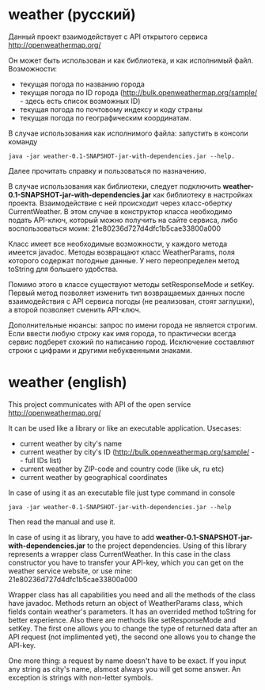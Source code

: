 # weather (русский)

Данный проект взаимодействует с API открытого сервиса http://openweathermap.org/

Он может быть использован и как библиотека, и как исполнимый файл. 
Возможности:
 - текущая погода по названию города
 - текущая погода по ID города (http://bulk.openweathermap.org/sample/ - здесь есть список возможных ID)
 - текущая погода по почтовому индексу и коду страны
 - текущая погода по географическим координатам.

В случае использования как исполнимого файла: запустить в консоли команду 	

	java -jar weather-0.1-SNAPSHOT-jar-with-dependencies.jar --help. 
    
Далее прочитать справку и пользоваться по назначению. 

В случае использования как библиотеки, следует подключить **weather-0.1-SNAPSHOT-jar-with-dependencies.jar** как библиотеку в настройках проекта.
Взаимодействие с ней происходит через класс-обертку CurrentWeather. В этом случае в конструктор класса необходимо подать API-ключ, который можно получить на сайте сервиса, либо воспользоваться моим: 21e80236d727d4dfc1b5cae33800a000

Класс имеет все необходимые возможности, у каждого метода имеется javadoc. Методы возвращают класс WeatherParams, поля которого содержат погодные данные. У него переопределен метод toString для большего удобства.

Помимо этого в классе существуют методы setResponseMode и setKey. Первый метод позволяет изменить тип возвращаемых данных после взаимодействия с API сервиса погоды (не реализован, стоят заглушки), а второй позволяет сменить API-ключ.

Дополнительные нюансы: запрос по имени города не является строгим. Если ввести любую строку как имя города, то практически всегда сервис подберет схожий по написанию город. Исключение составляют строки с цифрами и другими небуквенными знаками.

# weather (english)
This project communicates with API of the open service  http://openweathermap.org/

It can be used like a library or like an executable application.
Usecases:
- current weather by city's name
- current weather by city's ID (http://bulk.openweathermap.org/sample/ -- full IDs list)
- current weather by ZIP-code and country code (like uk, ru etc)
- current weather by geographical coordinates

In case of using it as an executable file just type command in console 

	java -jar weather-0.1-SNAPSHOT-jar-with-dependencies.jar --help
    
Then read the manual and use it.

In case of using it as library, you have to add **weather-0.1-SNAPSHOT-jar-with-dependencies.jar** to the project dependencies.
Using of this library represents a wrapper class CurrentWeather. In this case in the class constructor you have to transfer your API-key, which you can get on the weather service website, or use mine: 21e80236d727d4dfc1b5cae33800a000

Wrapper class has all capabilities you need and all the methods of the class have javadoc. Methods return an object of WeatherParams class, which fields contain weather's parameters. It has an overrided method toString for better experience.
Also there are methods like setResponseMode and setKey. The first one allows you to change the type of returned data after an API request (not implimented yet), the second one allows you to change the API-key.

One more thing: a request by name doesn't have to be exact. If you input any string as city's name,  alsmost always you will get some answer. An exception is strings with non-letter symbols.
